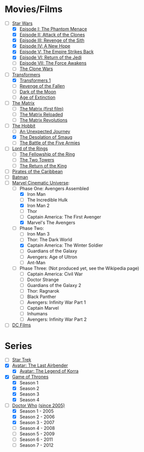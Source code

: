 # Movies/Films
- [ ] [Star Wars](https://en.wikipedia.org/wiki/Star_Wars)
  - [x] [Episode I: The Phantom Menace](https://en.wikipedia.org/wiki/Star_Wars_Episode_I:_The_Phantom_Menace)
  - [x] [Episode II: Attack of the Clones](https://en.wikipedia.org/wiki/Star_Wars_Episode_II:_Attack_of_the_Clones)
  - [x] [Episode III: Revenge of the Sith](https://en.wikipedia.org/wiki/Star_Wars_Episode_III:_Revenge_of_the_Sith)
  - [x] [Episode IV: A New Hope](https://en.wikipedia.org/wiki/Star_Wars_(film))
  - [x] [Episode V: The Empire Strikes Back](https://en.wikipedia.org/wiki/The_Empire_Strikes_Back)
  - [x] [Episode VI: Return of the Jedi](https://en.wikipedia.org/wiki/Return_of_the_Jedi)
  - [ ] [Episode VII: The Force Awakens](https://en.wikipedia.org/wiki/Star_Wars:_The_Force_Awakens)
  - [ ] [The Clone Wars](https://en.wikipedia.org/wiki/Star_Wars:_The_Clone_Wars_(film))
- [ ] [Transformers](https://en.wikipedia.org/wiki/Transformers)
  - [x] [Transformers 1](https://en.wikipedia.org/wiki/Transformers_(film))
  - [ ] [Revenge of the Fallen](https://en.wikipedia.org/wiki/Transformers:_Revenge_of_the_Fallen)
  - [ ] [Dark of the Moon](https://en.wikipedia.org/wiki/Transformers:_Dark_of_the_Moon)
  - [ ] [Age of Extinction](https://en.wikipedia.org/wiki/Transformers:_Age_of_Extinction)
- [ ] [The Matrix](https://en.wikipedia.org/wiki/The_Matrix_(franchise)#Films)
  - [ ] [The Matrix (first film)](https://en.wikipedia.org/wiki/The_Matrix)
  - [ ] [The Matrix Reloaded](https://en.wikipedia.org/wiki/The_Matrix_Reloaded)
  - [ ] [The Matrix Revolutions](https://en.wikipedia.org/wiki/The_Matrix_Revolutions)
- [ ] [The Hobbit](https://en.wikipedia.org/wiki/The_Hobbit_(film_series))
  - [ ] [An Unexpected Journey](https://en.wikipedia.org/wiki/The_Hobbit:_An_Unexpected_Journey)
  - [x] [The Desolation of Smaug](https://en.wikipedia.org/wiki/The_Hobbit:_The_Desolation_of_Smaug)
  - [ ] [The Battle of the Five Armies](https://en.wikipedia.org/wiki/The_Hobbit:_The_Battle_of_the_Five_Armies)
- [ ] [Lord of the Rings](https://en.wikipedia.org/wiki/The_Lord_of_the_Rings_(film_series))
  - [ ] [The Fellowship of the Ring](https://en.wikipedia.org/wiki/The_Lord_of_the_Rings:_The_Fellowship_of_the_Ring)
  - [ ] [The Two Towers](https://en.wikipedia.org/wiki/The_Lord_of_the_Rings:_The_Two_Towers)
  - [ ] [The Return of the King](https://en.wikipedia.org/wiki/The_Lord_of_the_Rings:_The_Return_of_the_King)
- [ ] [Pirates of the Caribbean](https://en.wikipedia.org/wiki/Pirates_of_the_Caribbean_(film_series))
- [ ] [Batman](https://en.wikipedia.org/wiki/Batman_in_film)
- [ ] [Marvel Cinematic Universe](https://en.wikipedia.org/wiki/Marvel_Cinematic_Universe#Films):
  - [ ] Phase One: Avengers Assembled
    - [x] Iron Man
    - [ ] The Incredible Hulk
    - [x] Iron Man 2
    - [ ] Thor
    - [ ] Captain America: The First Avenger
    - [x] Marvel's The Avengers
  - [ ] Phase Two: 
    - [ ] Iron Man 3 
    - [ ] Thor: The Dark World
    - [x] Captain America: The Winter Soldier
    - [ ] Guardians of the Galaxy
    - [ ] Avengers: Age of Ultron
    - [ ] Ant-Man 
  - [ ] Phase Three: (Not produced yet, see the Wikipedia page)
    - [ ] Captain America: Civil War
    - [ ] Doctor Strange
    - [ ] Guardians of the Galaxy 2
    - [ ] Thor: Ragnarok
    - [ ] Black Panther
    - [ ] Avengers: Infinity War Part 1
    - [ ] Captain Marvel
    - [ ] Inhumans
    - [ ] Avengers: Infinity War Part 2
- [ ] [DC Films](https://en.wikipedia.org/wiki/List_of_films_based_on_DC_Comics#Live-action_films)

# Series

- [ ] [Star Trek](https://en.wikipedia.org/wiki/Star_Trek)
- [x] [Avatar: The Last Airbender](https://en.wikipedia.org/wiki/Avatar:_The_Last_Airbender)
  - [x] [Avatar: The Legend of Korra](https://en.wikipedia.org/wiki/The_Legend_of_Korra)
- [x] [Game of Thrones](https://en.wikipedia.org/wiki/Game_of_Thrones)
  - [x] Season 1
  - [x] Season 2
  - [x] Season 3
  - [x] Season 4
- [ ] [Doctor Who](https://en.wikipedia.org/wiki/Doctor_Who) [(since 2005)](https://en.wikipedia.org/wiki/History_of_Doctor_Who#2000s)
  - [x] Season 1 - 2005
  - [x] Season 2 - 2006
  - [x] Season 3 - 2007
  - [ ] Season 4 - 2008
  - [ ] Season 5 - 2009
  - [ ] Season 6 - 2011
  - [ ] Season 7 - 2012

